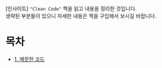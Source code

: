 [인사이트] `"Clean Code"` 책을 읽고 내용을 정리한 것입니다.  
생략된 부분들이 있으니 자세한 내용은 책을 구입해서 보시길 바랍니다.

# 목차
- [1. 깨끗한 코드](https://github.com/kva231/Clean-Code-Summary/blob/master/ch01_%EA%B9%A8%EB%81%97%ED%95%9C%20%EC%BD%94%EB%93%9C/README.md)
